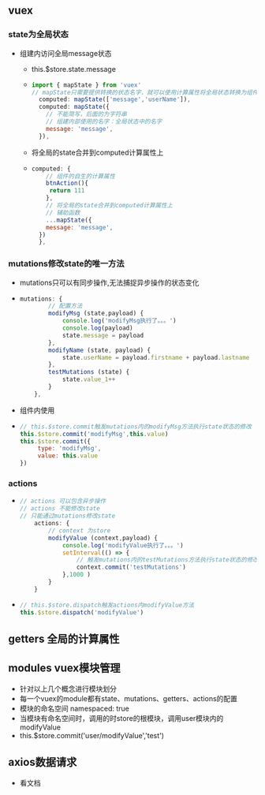 ## vuex

### state为全局状态 

- 组建内访问全局message状态

  - this.$store.state.message

  - ```js
    import { mapState } from 'vuex'
    // mapState只需要提供转换的状态名字，就可以使用计算属性将全局状态转换为组件内部的计算属性
      computed: mapState(['message','userName']),
      computed: mapState({
        // 不能简写，后面的为字符串
       	// 组建内部使用的名字：全局状态中的名字
      	message: 'message',
      }),
    ```

  - 将全局的state合并到computed计算属性上

  - ```js
    computed: {
        // 组件的自生的计算属性
        btnAction(){
         return 111
        },
        // 将全局的state合并到computed计算属性上
        // 辅助函数
        ...mapState({
        message: 'message',
      })
      },
    ```


### mutations修改state的唯一方法

- mutations只可以有同步操作,无法捕捉异步操作的状态变化

- ```js
  mutations: {
          // 配置方法
          modifyMsg (state,payload) {
              console.log('modifyMsg执行了。。。')
              console.log(payload)
              state.message = payload
          },
          modifyName (state, payload) {
              state.userName = payload.firstname + payload.lastname
          },
          testMutations (state) {
              state.value_1++
          }
      },
  ```

- 组件内使用 

- ```js
  // this.$store.commit触发mutations内的modifyMsg方法执行state状态的修改
  this.$store.commit('modifyMsg',this.value)
  this.$store.commit({
       type: 'modifyMsg',
       value: this.value
  })
  ```

### actions

- ```js
  // actions 可以包含异步操作
  // actions 不能修改state
  // 只能通过mutations修改state
      actions: {
          // context 为store
          modifyValue (context,payload) {
              console.log('modifyValue执行了。。。')
              setInterval(() => {
                  // 触发mutations内的testMutations方法执行state状态的修改
                  context.commit('testMutations')
              },1000 )
          }
      }
  ```

- ```js
  // this.$store.dispatch触发actions内modifyValue方法
  this.$store.dispatch('modifyValue')
  ```

## getters 全局的计算属性

## modules vuex模块管理

- 针对以上几个概念进行模块划分
- 每一个vuex的module都有state、mutations、getters、actions的配置
- 模块的命名空间 namespaced: true
- 当模块有命名空间时，调用的时store的根模块，调用user模块内的modifyValue
- this.$store.commit('user/modifyValue','test')

## axios数据请求

- 看文档